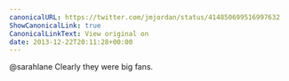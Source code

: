 ```yaml
---
canonicalURL: https://twitter.com/jmjordan/status/414850699516997632
ShowCanonicalLink: true
CanonicalLinkText: View original on
date: 2013-12-22T20:11:28+00:00
---
```

@sarahlane Clearly they were big fans.